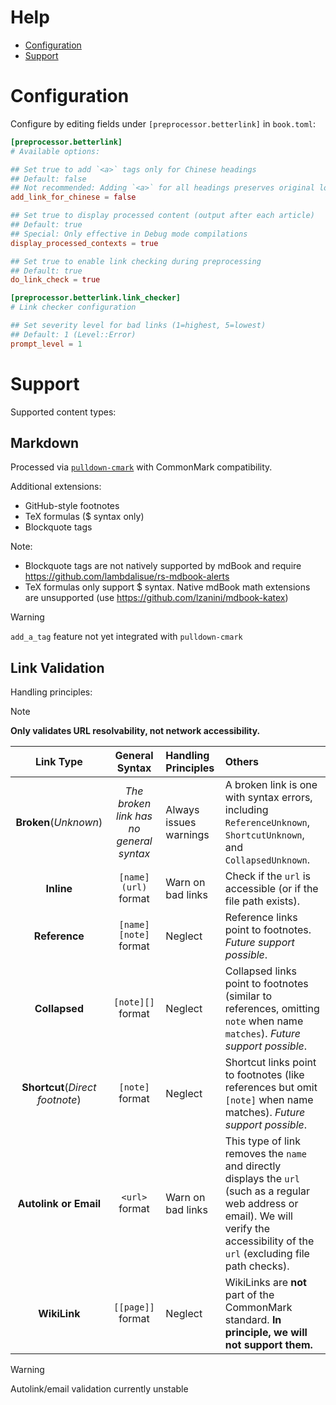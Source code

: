 # Help
- [Configuration](#configuration)
- [Support](#support)

# Configuration
Configure by editing fields under `[preprocessor.betterlink]` in `book.toml`:

```toml
[preprocessor.betterlink]
# Available options:

## Set true to add `<a>` tags only for Chinese headings
## Default: false
## Not recommended: Adding `<a>` for all headings preserves original logic and handles English titles with special characters (e.g., -)
add_link_for_chinese = false

## Set true to display processed content (output after each article)
## Default: true
## Special: Only effective in Debug mode compilations
display_processed_contexts = true

## Set true to enable link checking during preprocessing
## Default: true
do_link_check = true

[preprocessor.betterlink.link_checker]
# Link checker configuration

## Set severity level for bad links (1=highest, 5=lowest)
## Default: 1 (Level::Error)
prompt_level = 1
```

# Support
Supported content types:

## Markdown
Processed via [`pulldown-cmark`](https://crates.io/crates/pulldown-cmark) with CommonMark compatibility.

Additional extensions:
- GitHub-style footnotes
- TeX formulas ($ syntax only)
- Blockquote tags

Note:
- Blockquote tags are not natively supported by mdBook and require <https://github.com/lambdalisue/rs-mdbook-alerts>
- TeX formulas only support $ syntax. Native mdBook math extensions are unsupported (use <https://github.com/lzanini/mdbook-katex>)

> [!WARNING]
> `add_a_tag` feature not yet integrated with `pulldown-cmark`

## Link Validation
Handling principles:

> [!NOTE]
> **Only validates URL resolvability, not network accessibility.**

| Link Type | General Syntax | Handling Principles | Others |
|:-------:|:-------:|:-------|:-------|
| **Broken**(_Unknown_) | _The broken link has no general syntax_ | Always issues warnings | A broken link is one with syntax errors, including `ReferenceUnknown`, `ShortcutUnknown`, and `CollapsedUnknown`. |
| **Inline** | `[name](url)` format | Warn on bad links | Check if the `url` is accessible (or if the file path exists). |
| **Reference** | `[name][note]` format | Neglect | Reference links point to footnotes. _Future support possible_. |
| **Collapsed** | `[note][]` format | Neglect | Collapsed links point to footnotes (similar to references, omitting `note` when name `matches`). _Future support possible_. |
| **Shortcut**(_Direct footnote_) | `[note]` format | Neglect | Shortcut links point to footnotes (like references but omit `[note]` when name matches). _Future support possible_. |
| **Autolink or Email** | `<url>` format | Warn on bad links | This type of link removes the `name` and directly displays the `url` (such as a regular web address or email). We will verify the accessibility of the `url` (excluding file path checks). |
| **WikiLink** | `[[page]]` format | Neglect | WikiLinks are **not** part of the CommonMark standard. **In principle, we will not support them.** |

> [!WARNING]
> Autolink/email validation currently unstable
